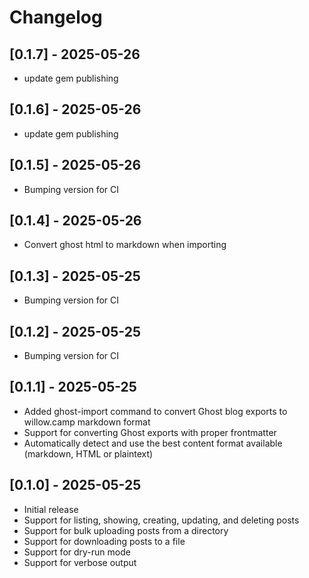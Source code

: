 # Changelog

## [0.1.7] - 2025-05-26

- update gem publishing

## [0.1.6] - 2025-05-26

- update gem publishing

## [0.1.5] - 2025-05-26

- Bumping version for CI

## [0.1.4] - 2025-05-26

- Convert ghost html to markdown when importing

## [0.1.3] - 2025-05-25

- Bumping version for CI


## [0.1.2] - 2025-05-25

- Bumping version for CI

## [0.1.1] - 2025-05-25

- Added ghost-import command to convert Ghost blog exports to willow.camp markdown format
- Support for converting Ghost exports with proper frontmatter
- Automatically detect and use the best content format available (markdown, HTML or plaintext)

## [0.1.0] - 2025-05-25

- Initial release
- Support for listing, showing, creating, updating, and deleting posts
- Support for bulk uploading posts from a directory
- Support for downloading posts to a file
- Support for dry-run mode
- Support for verbose output
